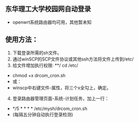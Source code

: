 ## 东华理工大学校园网自动登录
* openwrt系统路由器均可用，其他暂未知
## 使用方法：
1.  下载登录所需的sh文件。
2.  通过winSCP的SCP文件协议或其他ssh方法将文件上传到/etc/
3.  给文件增加执行权限:
**/  cd /etc/
* chmod +x drcom_cron.sh
* 或：
* winscp中右键文件-属性，将三个x全勾上，确定。
4.  登录路由器管理页面-系统-计划任务，加上一行：
 * */5 * * * * /etc/mysh/drcom_cron.sh<br>
 * (每隔五分钟自动执行登录检测)
